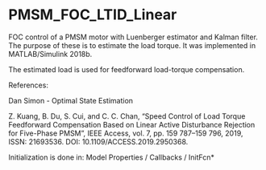 # PMSM_FOC_LTID_Linear
FOC control of a PMSM motor with Luenberger estimator and Kalman filter. The purpose of these is to estimate the load torque.
It was implemented in MATLAB/Simulink 2018b.

The estimated load is used for feedforward load-torque compensation.

References: 

Dan Simon - Optimal State Estimation

Z. Kuang, B. Du, S. Cui, and C. C. Chan, “Speed Control of Load Torque Feedforward Compensation Based on Linear Active Disturbance Rejection for Five-Phase PMSM”, IEEE Access, vol. 7, pp. 159 787–159 796, 2019, ISSN: 21693536. DOI: 10.1109/ACCESS.2019.2950368.

Initialization is done in: Model Properties / Callbacks / InitFcn*
